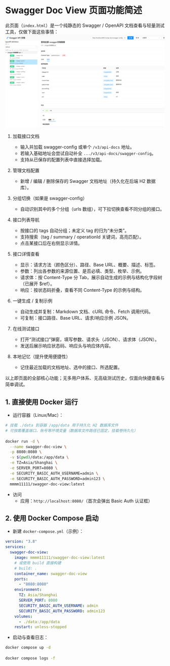 # Swagger Doc View 页面功能简述

此页面（`index.html`）是一个纯静态的 Swagger / OpenAPI 文档查看与轻量测试工具，仅做下面这些事情：
![img.png](img.png)
1. 加载接口文档
   - 输入并加载 swagger-config 或单个 `/v3/api-docs` 地址。
   - 若输入基础地址会尝试自动补全 `.../v3/api-docs/swagger-config`。
   - 支持从已保存的配置列表中直接选择加载。

2. 管理文档配置
   - 新增 / 编辑 / 删除保存的 Swagger 文档地址（持久化在后端 H2 数据库）。

3. 分组切换（如果是 swagger-config）
   - 自动识别其中的多个分组（urls 数组），可下拉切换查看不同分组的接口。

4. 接口列表导航
   - 按接口的 tags 自动分组；未定义 tag 的归为“未分类”。
   - 支持搜索（tag / summary / operationId 关键词，高亮匹配）。
   - 点击某接口后在右侧显示详情。

5. 接口详情查看
   - 显示：请求方法（颜色区分）、路径、Base URL、概要、描述、标签。
   - 参数：列出各参数的来源位置、是否必填、类型、枚举、示例。
   - 请求体：按 Content-Type 分 Tab，展示自动生成的示例与结构化字段树（已展开 $ref）。
   - 响应：按状态码折叠，查看不同 Content-Type 的示例与结构。

6. 一键生成 / 复制示例
   - 自动生成并复制：Markdown 文档、cURL 命令、Fetch 调用代码。
   - 可复制：接口路径、Base URL、请求/响应示例 JSON。

7. 在线测试接口
   - 打开“测试接口”弹窗，填写参数、请求头（JSON）、请求体（JSON）。
   - 发送后展示响应状态码、响应头与响应体内容。

8. 本地记忆（提升使用便捷性）
   - 记住最近加载的文档地址、选中的接口、所选配置。

以上即页面的全部核心功能；无多用户体系、无高级测试历史，仅面向快捷查看与简单调试。

## 1. 直接使用 Docker 运行
- 运行容器（Linux/Mac）：

```bash
# 挂载 ./data 到容器 /app/data 用于持久化 H2 数据库文件
# 可按需覆盖端口、账号等环境变量（数据库文件路径已固定，挂载卷持久化）

docker run -d \
  --name swagger-doc-view \
  -p 8080:8080 \
  -v $(pwd)/data:/app/data \
  -e TZ=Asia/Shanghai \
  -e SERVER_PORT=8080 \
  -e SECURITY_BASIC_AUTH_USERNAME=admin \
  -e SECURITY_BASIC_AUTH_PASSWORD=admin123 \
  mmmm11111/swagger-doc-view:latest
```

- 访问
    - 应用：`http://localhost:8080/`（首次会弹出 Basic Auth 认证框）

## 2. 使用 Docker Compose 启动

- 新建 `docker-compose.yml`（示例）：

```yaml
version: "3.8"
services:
  swagger-doc-view:
    image: mmmm11111/swagger-doc-view:latest
    # 或使用 build 直接构建
    # build: .
    container_name: swagger-doc-view
    ports:
      - "8080:8080"
    environment:
      TZ: Asia/Shanghai
      SERVER_PORT: 8080
      SECURITY_BASIC_AUTH_USERNAME: admin
      SECURITY_BASIC_AUTH_PASSWORD: admin123
    volumes:
      - ./data:/app/data
    restart: unless-stopped
```

- 启动与查看日志：

```bash
docker compose up -d

docker compose logs -f
```

